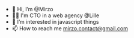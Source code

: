 - 👋 Hi, I’m @Mirzo
- 👷‍♂️ I'm CTO in a web agency @Lille
- 👀 I’m interested in javascript things
- 📫 How to reach me mirzo.contact@gmail.com
